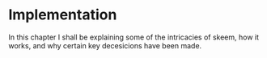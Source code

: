 # Implementation

In this chapter I shall be explaining some of the intricacies of skeem, how it works, and why certain key decesicions have been made.

